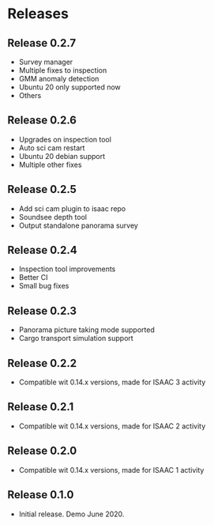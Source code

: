 # Releases

## Release 0.2.7

  * Survey manager
  * Multiple fixes to inspection
  * GMM anomaly detection
  * Ubuntu 20 only supported now
  * Others

## Release 0.2.6

  * Upgrades on inspection tool
  * Auto sci cam restart
  * Ubuntu 20 debian support
  * Multiple other fixes

## Release 0.2.5

  * Add sci cam plugin to isaac repo
  * Soundsee depth tool
  * Output standalone panorama survey

## Release 0.2.4

  * Inspection tool improvements
  * Better CI
  * Small bug fixes

## Release 0.2.3

  * Panorama picture taking mode supported
  * Cargo transport simulation support

## Release 0.2.2

  * Compatible wit 0.14.x versions, made for ISAAC 3 activity

## Release 0.2.1

  * Compatible wit 0.14.x versions, made for ISAAC 2 activity

## Release 0.2.0

 * Compatible wit 0.14.x versions, made for ISAAC 1 activity

## Release 0.1.0

 * Initial release. Demo June 2020.
